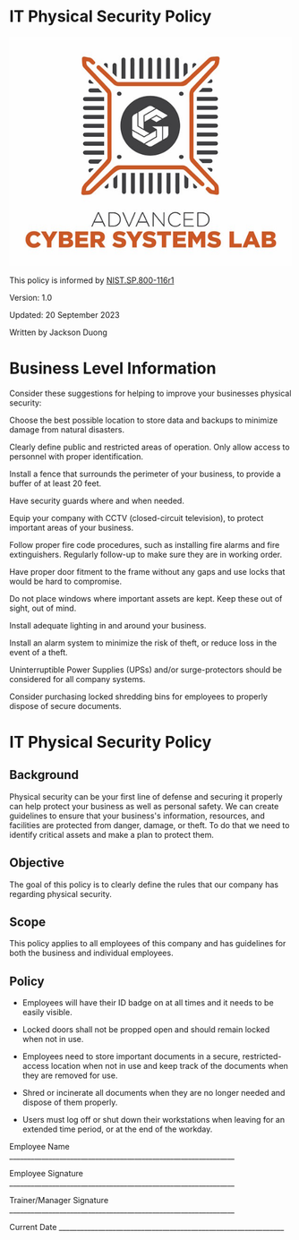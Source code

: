 # IT Physical Security Policy
![image](../../ACSL_Logo-Full_Color600x488.jpg)

This policy is informed by
[NIST.SP.800-116r1](https://nvlpubs.nist.gov/nistpubs/SpecialPublications/NIST.SP.800-116r1.pdf)

Version: 1.0

Updated:  20 September 2023

Written by Jackson Duong

# Business Level Information

Consider these suggestions for helping to improve your businesses physical security:

Choose the best possible location to store data and backups to minimize damage from natural disasters.

Clearly define public and restricted areas of operation. Only allow access to personnel with proper identification.

Install a fence that surrounds the perimeter of your business, to provide a buffer of at least 20 feet.

Have security guards where and when needed.

Equip your company with CCTV (closed-circuit television), to protect important areas of your business.

Follow proper fire code procedures, such as installing fire alarms and fire extinguishers. Regularly follow-up to make sure they are in working order.

Have proper door fitment to the frame without any gaps and use locks that would be hard to compromise.

Do not place windows where important assets are kept. Keep these out of sight, out of mind.

Install adequate lighting in and around your business.

Install an alarm system to minimize the risk of theft, or reduce loss in the event of a theft.

Uninterruptible Power Supplies (UPSs) and/or surge-protectors should be considered for all company systems.

Consider purchasing locked shredding bins for employees to properly dispose of secure documents.

# IT Physical Security Policy

## Background

Physical security can be your first line of defense and securing it properly can help protect your business as well as personal safety. We can create guidelines to ensure that your business's information, resources, and facilities are protected from danger, damage, or theft. To do that we need to identify critical assets and make a plan to protect them.

## Objective

The goal of this policy is to clearly define the rules that our company has regarding physical security.

## Scope

This policy applies to all employees of this company and has guidelines for both the business and individual employees.

## Policy

- Employees will have their ID badge on at all times and it needs to be easily visible.

- Locked doors shall not be propped open and should remain locked when not in use.

- Employees need to store important documents in a secure,
restricted-access location when not in use and keep track of the documents when they are removed for use.

- Shred or incinerate all documents when they are no longer needed and dispose of them properly.

- Users must log off or shut down their workstations when leaving for an extended time period, or at the end of the workday.

Employee Name
\_\_\_\_\_\_\_\_\_\_\_\_\_\_\_\_\_\_\_\_\_\_\_\_\_\_\_\_\_\_\_\_\_\_\_\_\_\_\_\_\_\_\_\_\_\_\_\_\_\_\_\_\_\_\_\_\_\_\_\_\_\_\_

Employee Signature
\_\_\_\_\_\_\_\_\_\_\_\_\_\_\_\_\_\_\_\_\_\_\_\_\_\_\_\_\_\_\_\_\_\_\_\_\_\_\_\_\_\_\_\_\_\_\_\_\_\_\_\_\_\_\_\_\_\_\_\_\_\_\_

Trainer/Manager Signature
\_\_\_\_\_\_\_\_\_\_\_\_\_\_\_\_\_\_\_\_\_\_\_\_\_\_\_\_\_\_\_\_\_\_\_\_\_\_\_\_\_\_\_\_\_\_\_\_\_\_\_\_\_\_\_\_\_\_\_\_\_\_\_

Current Date
\_\_\_\_\_\_\_\_\_\_\_\_\_\_\_\_\_\_\_\_\_\_\_\_\_\_\_\_\_\_\_\_\_\_\_\_\_\_\_\_\_\_\_\_\_\_\_\_\_\_\_\_\_\_\_\_\_\_\_\_\_\_\_
